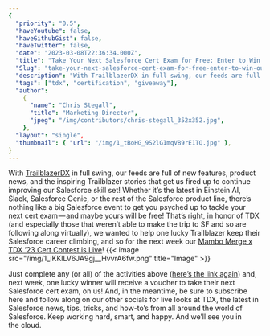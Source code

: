 ```yaml
---
{
  "priority": "0.5",
  "haveYoutube": false,
  "haveGithubGist": false,
  "haveTwitter": false,
  "date": "2023-03-08T22:36:34.000Z",
  "title": "Take Your Next Salesforce Cert Exam for Free: Enter to Win our TDX Contest!",
  "Slug": "take-your-next-salesforce-cert-exam-for-free-enter-to-win-our-tdx-contest",
  "description": "With TrailblazerDX in full swing, our feeds are full of new features, product news, and the inspiring Trailblazer stories that get us fired up to continue improving our Salesforce skill set!.",
  "tags": ["tdx", "certification", "giveaway"],
  "author":
    {
      "name": "Chris Stegall",
      "title": "Marketing Director",
      "jpeg": "/img/contributors/chris-stegall_352x352.jpg",
    },
  "layout": "single",
  "thumbnail": { "url": "/img/1_tBoHG_9S2lGImqVB9rE1TQ.jpg" },
}
---
```


With [TrailblazerDX](https://www.salesforce.com/trailblazerdx) in full swing, our feeds are full of new features, product news, and the inspiring Trailblazer stories that get us fired up to continue improving our Salesforce skill set!
Whether it’s the latest in Einstein AI, Slack, Salesforce Genie, or the rest of the Salesforce product line, there’s nothing like a big Salesforce event to get you psyched up to tackle your next cert exam — and maybe yours will be free!
That’s right, in honor of TDX (and especially those that weren’t able to make the trip to SF and so are following along virtually), we wanted to help one lucky Trailblazer keep their Salesforce career climbing, and so for the next week our [Mambo Merge x TDX ’23 Cert Contest is Live](https://gleam.io/gYzqg/mambo-merge-x-tdx-23-giveaway)!
{{< image src="/img/1_iKKlLV6JA9gj__HvvrA6fw.png" title="Image" >}}

Just complete any (or all) of the activities above ([here’s the link again](https://gleam.io/gYzqg/mambo-merge-x-tdx-23-giveaway)) and, next week, one lucky winner will receive a voucher to take their next Salesforce cert exam, on us!
And, in the meantime, be sure to subscribe here and follow along on our other socials for live looks at TDX, the latest in Salesforce news, tips, tricks, and how-to’s from all around the world of Salesforce.
Keep working hard, smart, and happy.
And we’ll see you in the cloud.
